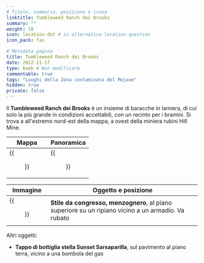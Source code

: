 ```yaml
---
# Titolo, sommario, posizione e icona
linktitle: Tumbleweed Ranch dei Brooks
summary: ""
weight: 10
icon: location-dot # in alternativa location-question
icon_pack: fas

# Metadata pagina
title: Tumbleweed Ranch dei Brooks
date: 2022-11-17
type: book # Non modificare
commentable: true
tags: "Luoghi della Zona contaminata del Mojave"
hidden: true
private: false
---
```


<div class="fnv">


Il **Tumbleweed Ranch dei Brooks** è un insieme di baracche in lamiera, di cui solo la più grande in condizioni accettabili, con un recinto per i bramini. Si trova a all'estremo nord-est della mappa, a ovest della miniera rubini Hill Mine.

| Mappa | Panoramica |
| ----- | ---------- |
| {{<figure src="fnv/Brooks_Tumbleweed_Ranch_loc.webp">}}      |    {{<figure src="fnv/Brooks_Tumbleweed_Ranch.webp">}}        | 

| Immagine | Oggetto e posizione |
| -------- | ------------------- |
|  {{<figure src="fnv/Lying_Congressional_Style_Brooks_Tumbleweed_ranch.webp">}}        |  **Stile da congresso, menzognero**, al piano superiore su un ripiano vicino a un armadio. Va rubato                   |

Altri oggetti:
- **Tappo di bottiglia stella Sunset Sarsaparilla**, sul pavimento al piano terra, vicino a una bombola del gas

</div>
